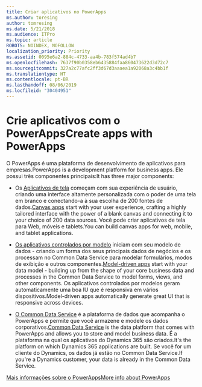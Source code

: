 ```yaml
---
title: Criar aplicativos no PowerApps
ms.author: toresing
author: tomresing
ms.date: 5/21/2018
ms.audience: ITPro
ms.topic: article
ROBOTS: NOINDEX, NOFOLLOW
localization_priority: Priority
ms.assetid: 0095e6a2-884c-4733-aa4b-783f574ad4b7
ms.openlocfilehash: 7637f90b0358eb6435884faa860473622d3d72c7
ms.sourcegitcommit: 327a2c77afc2ff3d67d3aaaea1a92068a3c4bb1f
ms.translationtype: HT
ms.contentlocale: pt-BR
ms.lasthandoff: 08/06/2019
ms.locfileid: "30404951"
---
```

# <a name="create-apps-with-powerapps"></a><span data-ttu-id="b0af8-102">Crie aplicativos com o PowerApps</span><span class="sxs-lookup"><span data-stu-id="b0af8-102">Create apps with PowerApps</span></span>

<span data-ttu-id="b0af8-103">O PowerApps é uma plataforma de desenvolvimento de aplicativos para empresas.</span><span class="sxs-lookup"><span data-stu-id="b0af8-103">PowerApps is a development platform for business apps.</span></span> <span data-ttu-id="b0af8-104">Ele possui três componentes principais:</span><span class="sxs-lookup"><span data-stu-id="b0af8-104">It has three major components:</span></span> 
  
- <span data-ttu-id="b0af8-105">Os [Aplicativos de tela](https://go.microsoft.com/fwlink/?linkid=874495) começam com sua experiência de usuário, criando uma interface altamente personalizada com o poder de uma tela em branco e conectando-a à sua escolha de 200 fontes de dados.</span><span class="sxs-lookup"><span data-stu-id="b0af8-105">[Canvas apps](https://go.microsoft.com/fwlink/?linkid=874495) start with your user experience, crafting a highly tailored interface with the power of a blank canvas and connecting it to your choice of 200 data sources.</span></span> <span data-ttu-id="b0af8-106">Você pode criar aplicativos de tela para Web, móveis e tablets.</span><span class="sxs-lookup"><span data-stu-id="b0af8-106">You can build canvas apps for web, mobile, and tablet applications.</span></span> 
    
- <span data-ttu-id="b0af8-107">[Os aplicativos controlados por modelo](https://go.microsoft.com/fwlink/?linkid=874496) iniciam com seu modelo de dados - criando um forma dos seus principais dados de negócios e os processam no Common Data Service para modelar formulários, modos de exibição e outros componentes.</span><span class="sxs-lookup"><span data-stu-id="b0af8-107">[Model-driven apps](https://go.microsoft.com/fwlink/?linkid=874496) start with your data model - building up from the shape of your core business data and processes in the Common Data Service to model forms, views, and other components.</span></span> <span data-ttu-id="b0af8-108">Os aplicativos controlados por modelos geram automaticamente uma boa IU que é responsiva em vários dispositivos.</span><span class="sxs-lookup"><span data-stu-id="b0af8-108">Model-driven apps automatically generate great UI that is responsive across devices.</span></span> 
    
- <span data-ttu-id="b0af8-109">[O Common Data Service](https://go.microsoft.com/fwlink/?linkid=874497) é a plataforma de dados que acompanha o PowerApps e permite que você armazene e modele os dados corporativos.</span><span class="sxs-lookup"><span data-stu-id="b0af8-109">[Common Data Service](https://go.microsoft.com/fwlink/?linkid=874497) is the data platform that comes with PowerApps and allows you to store and model business data.</span></span> <span data-ttu-id="b0af8-110">É a plataforma na qual os aplicativos do Dynamics 365 são criados.</span><span class="sxs-lookup"><span data-stu-id="b0af8-110">It's the platform on which Dynamics 365 applications are built.</span></span> <span data-ttu-id="b0af8-111">Se você for um cliente do Dynamics, os dados já estão no Common Data Service.</span><span class="sxs-lookup"><span data-stu-id="b0af8-111">If you're a Dynamics customer, your data is already in the Common Data Service.</span></span> 
    
[<span data-ttu-id="b0af8-112">Mais informações sobre o PowerApps</span><span class="sxs-lookup"><span data-stu-id="b0af8-112">More info about PowerApps</span></span>](https://go.microsoft.com/fwlink/?linkid=874498)
  

